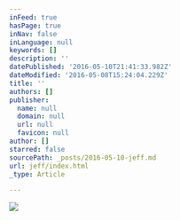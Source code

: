 ```yaml
---
inFeed: true
hasPage: true
inNav: false
inLanguage: null
keywords: []
description: ''
datePublished: '2016-05-10T21:41:33.982Z'
dateModified: '2016-05-08T15:24:04.229Z'
title: ''
authors: []
publisher:
  name: null
  domain: null
  url: null
  favicon: null
author: []
starred: false
sourcePath: _posts/2016-05-10-jeff.md
url: jeff/index.html
_type: Article

---
```

![](https://the-grid-user-content.s3-us-west-2.amazonaws.com/cbeb11d0-bc4f-4ea3-8c57-c6ebe55bbc51.jpg)